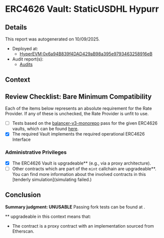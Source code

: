 
# ERC4626 Vault: StaticUSDHL Hypurr

## Details
This report was autogenerated on 10/09/2025.

- Deployed at:
    - [HyperEVM:0x6a94B839f4DAD429aB98a395e9793463258916eB](https://hyperevmscan.io/address/0x6a94B839f4DAD429aB98a395e9793463258916eB)
- Audit report(s):
    - [Audits]()

## Context


## Review Checklist: Bare Minimum Compatibility
Each of the items below represents an absolute requirement for the Rate Provider. If any of these is unchecked, the Rate Provider is unfit to use.

- [ ] Tests based on the [balancer-v3-monorepo](https://github.com/balancer/balancer-v3-monorepo/tree/main/pkg/vault/test/foundry/fork) pass for the given ERC4626 vaults, which can be found [here](https://github.com/balancer/balancer-v3-erc4626-tests/tree/main/test).
- [x] The required Vault implements the required operational ERC4626 Interface

### Administrative Privileges
- [x] The ERC4626 Vault is upgradeable** (e.g., via a proxy architecture).
- [ ] Other contracts which are part of the `mint` callchain are upgradeable**. You can find more information
   about the involved contracts in this [tenderly simulation](simulating failed.)

## Conclusion
**Summary judgment: UNUSABLE**
Passing fork tests can be found at .

** upgradeable in this context means that:
- The contract is a proxy contract with an implementation sourced from Etherscan.
    
